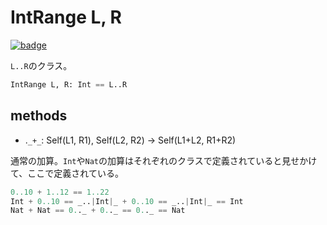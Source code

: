 # IntRange L, R

[![badge](https://img.shields.io/endpoint.svg?url=https%3A%2F%2Fgezf7g7pd5.execute-api.ap-northeast-1.amazonaws.com%2Fdefault%2Fsource_up_to_date%3Fowner%3Derg-lang%26repos%3Derg%26ref%3Dmain%26path%3Ddoc/EN/API/types/classes/IntRange.md%26commit_hash%3D06f8edc9e2c0cee34f6396fd7c64ec834ffb5352)](https://gezf7g7pd5.execute-api.ap-northeast-1.amazonaws.com/default/source_up_to_date?owner=erg-lang&repos=erg&ref=main&path=doc/EN/API/types/classes/IntRange.md&commit_hash=06f8edc9e2c0cee34f6396fd7c64ec834ffb5352)

`L..R`のクラス。

```python
IntRange L, R: Int == L..R
```

## methods

* .`_+_`: Self(L1, R1), Self(L2, R2) -> Self(L1+L2, R1+R2)

通常の加算。`Int`や`Nat`の加算はそれぞれのクラスで定義されていると見せかけて、ここで定義されている。

```python
0..10 + 1..12 == 1..22
Int + 0..10 == _..|Int|_ + 0..10 == _..|Int|_ == Int
Nat + Nat == 0.._ + 0.._ == 0.._ == Nat
```
